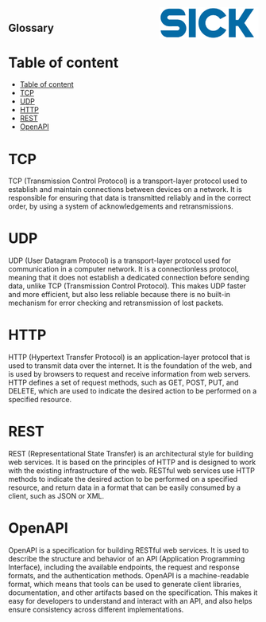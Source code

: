 <img align=right width="200" src="../docs/img/sick-logo.jpg"/> 

Glossary
---

# Table of content

- [Table of content](#table-of-content)
- [TCP](#tcp)
- [UDP](#udp)
- [HTTP](#http)
- [REST](#rest)
- [OpenAPI](#openapi)



# TCP

TCP (Transmission Control Protocol) is a transport-layer protocol used to establish and maintain connections between devices on a network. It is responsible for ensuring that data is transmitted reliably and in the correct order, by using a system of acknowledgements and retransmissions.

# UDP
UDP (User Datagram Protocol) is a transport-layer protocol used for communication in a computer network. It is a connectionless protocol, meaning that it does not establish a dedicated connection before sending data, unlike TCP (Transmission Control Protocol). This makes UDP faster and more efficient, but also less reliable because there is no built-in mechanism for error checking and retransmission of lost packets.

# HTTP
HTTP (Hypertext Transfer Protocol) is an application-layer protocol that is used to transmit data over the internet. It is the foundation of the web, and is used by browsers to request and receive information from web servers. HTTP defines a set of request methods, such as GET, POST, PUT, and DELETE, which are used to indicate the desired action to be performed on a specified resource.

# REST
REST (Representational State Transfer) is an architectural style for building web services. It is based on the principles of HTTP and is designed to work with the existing infrastructure of the web. RESTful web services use HTTP methods to indicate the desired action to be performed on a specified resource, and return data in a format that can be easily consumed by a client, such as JSON or XML.

# OpenAPI
OpenAPI is a specification for building RESTful web services. It is used to describe the structure and behavior of an API (Application Programming Interface), including the available endpoints, the request and response formats, and the authentication methods. OpenAPI is a machine-readable format, which means that tools can be used to generate client libraries, documentation, and other artifacts based on the specification. This makes it easy for developers to understand and interact with an API, and also helps ensure consistency across different implementations.